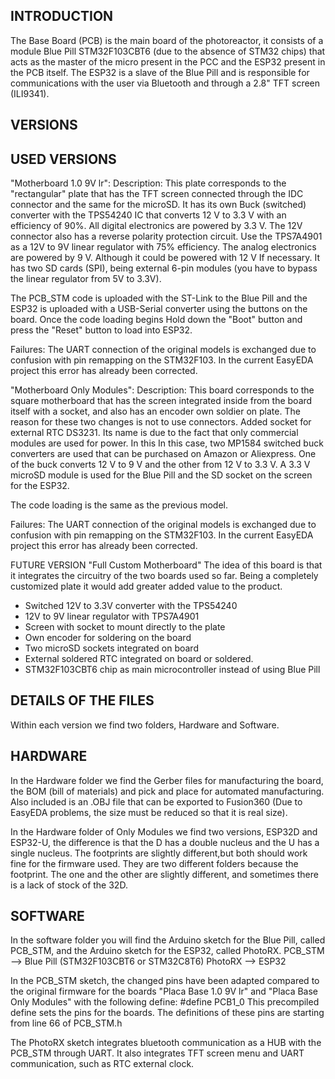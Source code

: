 
## INTRODUCTION

The Base Board (PCB) is the main board of the photoreactor, it consists of a module Blue Pill STM32F103CBT6 (due to the absence of STM32 chips) that acts as the master of the micro present in the PCC and the ESP32 present in the PCB itself. The ESP32 is a slave
of the Blue Pill and is responsible for communications with the user via Bluetooth and through a 2.8" TFT screen (ILI9341).


## VERSIONS

## USED ​​VERSIONS

"Motherboard 1.0 9V lr":
Description: 
This plate corresponds to the "rectangular" plate that has the TFT screen connected through the IDC connector and the same for the microSD. It has its own Buck (switched) converter with the TPS54240 IC that converts 12 V to 3.3 V with an efficiency of 90%. All digital electronics are powered by 3.3 V.
The 12V connector also has a reverse polarity protection circuit. Use the TPS7A4901 as a 12V to 9V linear regulator with 75% efficiency. The analog electronics are powered by 9 V. Although it could be powered with 12 V If necessary.
It has two SD cards (SPI), being external 6-pin modules (you have to bypass the linear regulator from 5V to 3.3V).

The PCB_STM code is uploaded with the ST-Link to the Blue Pill and the ESP32 is uploaded with a USB-Serial converter using the buttons on the board. Once the code loading begins Hold down the "Boot" button and press the "Reset" button to load into ESP32.

Failures: The UART connection of the original models is exchanged due to confusion with pin remapping on the STM32F103. In the current EasyEDA project this error has already been corrected.

"Motherboard Only Modules":
Description:
This board corresponds to the square motherboard that has the screen integrated inside from the board itself with a socket, and also has an encoder own soldier on plate. The reason for these two changes is not to use connectors. Added socket for external RTC DS3231.
Its name is due to the fact that only commercial modules are used for power. In this In this case, two MP1584 switched buck converters are used that can be purchased on Amazon or Aliexpress. One of the buck converts 12 V to 9 V and the other from 12 V to 3.3 V.
A 3.3 V microSD module is used for the Blue Pill and the SD socket on the screen for the ESP32.

The code loading is the same as the previous model. 

Failures: The UART connection of the original models is exchanged due to confusion with pin remapping on the STM32F103. In the current EasyEDA project this error has already been corrected.

FUTURE VERSION
"Full Custom Motherboard"
The idea of ​​this board is that it integrates the circuitry of the two boards used so far. Being a completely customized plate it would add greater added value to the product.
- Switched 12V to 3.3V converter with the TPS54240
- 12V to 9V linear regulator with TPS7A4901
- Screen with socket to mount directly to the plate
- Own encoder for soldering on the board
- Two microSD sockets integrated on board
- External soldered RTC integrated on board or soldered.
- STM32F103CBT6 chip as main microcontroller instead of using Blue Pill


## DETAILS OF THE FILES

Within each version we find two folders, Hardware and Software.

## HARDWARE
In the Hardware folder we find the Gerber files for manufacturing the board, the BOM (bill of materials) and pick and place for automated manufacturing. Also included is an .OBJ file that can be exported to Fusion360 
(Due to EasyEDA problems, the size must be reduced so that it is real size).

In the Hardware folder of Only Modules we find two versions, ESP32D and ESP32-U, the difference is that the D has a double nucleus and the U has a single nucleus. The footprints are slightly different,but both should work fine for the firmware used. 
They are two different folders because the footprint. The one and the other are slightly different, and sometimes there is a lack of stock of the 32D.

## SOFTWARE
In the software folder you will find the Arduino sketch for the Blue Pill, called PCB_STM, and the Arduino sketch for the ESP32, called PhotoRX.
PCB_STM --> Blue Pill (STM32F103CBT6 or STM32C8T6)
PhotoRX --> ESP32	

In the PCB_STM sketch, the changed pins have been adapted compared to the original firmware for the boards "Placa Base 1.0 9V lr" and "Placa Base Only Modules" with the following define:
#define PCB1_0
This precompiled define sets the pins for the boards. The definitions of these pins are
starting from line 66 of PCB_STM.h

The PhotoRX sketch integrates bluetooth communication as a HUB with the PCB_STM through UART.
It also integrates TFT screen menu and UART communication, such as RTC external clock.

